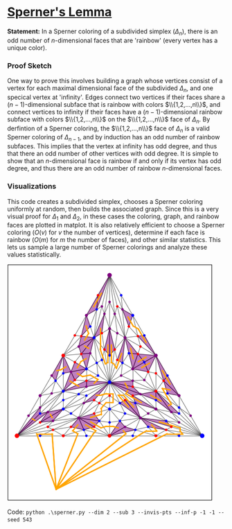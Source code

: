 # [Sperner's Lemma](https://en.wikipedia.org/wiki/Sperner%27s_lemma)
**Statement:** In a Sperner coloring of a subdivided simplex ($\Delta_n$), there is an odd number of $n$-dimensional faces that are 'rainbow' (every vertex has a unique color).

### Proof Sketch
One way to prove this involves building a graph whose vertices consist of a vertex for each maximal dimensional face of the subdivided $\Delta_n$, and one specical vertex at 'infinity'.
Edges connect two vertices if their faces share a $(n-1)$-dimensional subface that is rainbow with colors $\\{1,2,...,n\\}$,
  and connect vertices to infinity if their faces have a $(n-1)$-dimensional rainbow subface with colors $\\{1,2,...,n\\}$ on the $\\{1,2,...,n\\}$ face of $\Delta_n$.
By derfintion of a Sperner coloring, the $\\{1,2,...,n\\}$ face of $\Delta_n$ is a valid Sperner coloring of $\Delta_{n-1}$, and by induction has an odd number of rainbow subfaces.
This implies that the vertex at infinity has odd degree, and thus that there an odd number of other vertices with odd degree.
It is simple to show that an $n$-dimensional face is rainbow if and only if its vertex has odd degree, and thus there are an odd number of rainbow $n$-dimensional faces.

### Visualizations
This code creates a subdivided simplex, chooses a Sperner coloring uniformly at random, then builds the associated graph.
Since this is a very visual proof for $\Delta_1$ and $\Delta_2$, in these cases the coloring, graph, and rainbow faces are plotted in matplot.
It is also relatively efficient to choose a Sperner coloring ($O(v)$ for $v$ the number of vertices), determine if each face is rainbow ($O(m)$ for $m$ the number of faces), and other similar statistics.
This lets us sample a large number of Sperner colorings and analyze these values statistically.


![](https://github.com/pranavraj575/sperners_lemon/blob/main/img/sample_2_simplex.png)

Code: `python .\sperner.py --dim 2 --sub 3 --invis-pts --inf-p -1 -1 --seed 543`

